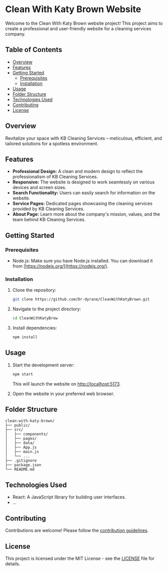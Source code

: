 # Clean With Katy Brown Website

Welcome to the Clean With Katy Brown website project! This project aims to create a professional and user-friendly website for a cleaning services company.

## Table of Contents

- [Overview](#overview)
- [Features](#features)
- [Getting Started](#getting-started)
  - [Prerequisites](#prerequisites)
  - [Installation](#installation)
- [Usage](#usage)
- [Folder Structure](#folder-structure)
- [Technologies Used](#technologies-used)
- [Contributing](#contributing)
- [License](#license)

## Overview

Revitalize your space with KB Cleaning Services – meticulous, efficient, and tailored solutions for a spotless environment.

## Features

- **Professional Design:** A clean and modern design to reflect the professionalism of KB Cleaning Services.
- **Responsive:** The website is designed to work seamlessly on various devices and screen sizes.
- **Search Functionality:** Users can easily search for information on the website.
- **Service Pages:** Dedicated pages showcasing the cleaning services provided by KB Cleaning Services.
- **About Page:** Learn more about the company's mission, values, and the team behind KB Cleaning Services.

## Getting Started

### Prerequisites

- Node.js: Make sure you have Node.js installed. You can download it from [https://nodejs.org/](https://nodejs.org/).

### Installation

1. Clone the repository:

   ```bash
   git clone https://github.com/Dr-dyrane/CleanWithKatyBrown.git
   ```

2. Navigate to the project directory:

   ```bash
   cd CleanWithKatyBrow
   ```

3. Install dependencies:

   ```bash
   npm install
   ```

## Usage

1. Start the development server:

   ```bash
   npm start
   ```

   This will launch the website on [http://localhost:5173](http://localhost:5173/).

2. Open the website in your preferred web browser.

## Folder Structure

```
clean-with-katy-brown/
├── public/
├── src/
│   ├── components/
│   ├── pages/
│   ├── data/
│   ├── App.js
│   ├── main.js
│   └── ...
├── .gitignore
├── package.json
└── README.md
```

## Technologies Used

- React: A JavaScript library for building user interfaces.
- ...

## Contributing

Contributions are welcome! Please follow the [contribution guidelines](CONTRIBUTING.md).

## License

This project is licensed under the MIT License - see the [LICENSE](LICENSE) file for details.